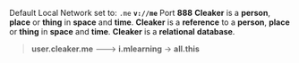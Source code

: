 Default Local Network set to: `.me`
**`v://me`**
Port **888**
**Cleaker** is a **person**, **place** or **thing** in **space** and **time**.
**Cleaker** is a **reference** to a **person**, **place** or **thing** in **space** and **time**.
**Cleaker** is a **relational** **database**.

> **user.cleaker.me**  --->  **i.mlearning**  ->  **all.this**